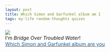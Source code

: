 ```yaml
---
layout: post
title: Which Simon and Garfunkel album am I 
tags: my-life random-thoughts quizes
---
```



  <IMG src="http://sglyrics.myrmid.com/bridgequiz.png" />
  <BR />
  <FONT size="+0">
    <FONT size="+0">I'm <I>Bridge Over Troubled Water</I>! <BR /><A href="http://sglyrics.myrmid.com/quiz.html"><FONT color="#246398">Which Simon and Garfunkel album are you </FONT></A></FONT>
  </FONT>